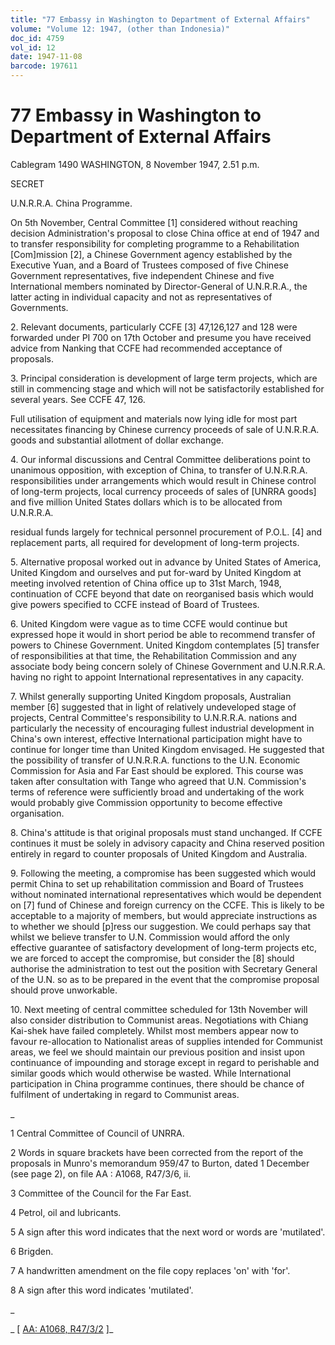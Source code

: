 ```yaml
---
title: "77 Embassy in Washington to Department of External Affairs"
volume: "Volume 12: 1947, (other than Indonesia)"
doc_id: 4759
vol_id: 12
date: 1947-11-08
barcode: 197611
---
```


# 77 Embassy in Washington to Department of External Affairs

Cablegram 1490 WASHINGTON, 8 November 1947, 2.51 p.m.

SECRET

U.N.R.R.A. China Programme.

On 5th November, Central Committee [1] considered without reaching decision Administration's proposal to close China office at end of 1947 and to transfer responsibility for completing programme to a Rehabilitation [Com]mission [2], a Chinese Government agency established by the Executive Yuan, and a Board of Trustees composed of five Chinese Government representatives, five independent Chinese and five International members nominated by Director-General of U.N.R.R.A., the latter acting in individual capacity and not as representatives of Governments.

2\. Relevant documents, particularly CCFE [3] 47,126,127 and 128 were forwarded under PI 700 on 17th October and presume you have received advice from Nanking that CCFE had recommended acceptance of proposals.

3\. Principal consideration is development of large term projects, which are still in commencing stage and which will not be satisfactorily established for several years. See CCFE 47, 126.

Full utilisation of equipment and materials now lying idle for most part necessitates financing by Chinese currency proceeds of sale of U.N.R.R.A. goods and substantial allotment of dollar exchange.

4\. Our informal discussions and Central Committee deliberations point to unanimous opposition, with exception of China, to transfer of U.N.R.R.A. responsibilities under arrangements which would result in Chinese control of long-term projects, local currency proceeds of sales of [UNRRA goods] and five million United States dollars which is to be allocated from U.N.R.R.A.

residual funds largely for technical personnel procurement of P.O.L. [4] and replacement parts, all required for development of long-term projects.

5\. Alternative proposal worked out in advance by United States of America, United Kingdom and ourselves and put for-ward by United Kingdom at meeting involved retention of China office up to 31st March, 1948, continuation of CCFE beyond that date on reorganised basis which would give powers specified to CCFE instead of Board of Trustees.

6\. United Kingdom were vague as to time CCFE would continue but expressed hope it would in short period be able to recommend transfer of powers to Chinese Government. United Kingdom contemplates [5] transfer of responsibilities at that time, the Rehabilitation Commission and any associate body being concern solely of Chinese Government and U.N.R.R.A. having no right to appoint International representatives in any capacity.

7\. Whilst generally supporting United Kingdom proposals, Australian member [6] suggested that in light of relatively undeveloped stage of projects, Central Committee's responsibility to U.N.R.R.A. nations and particularly the necessity of encouraging fullest industrial development in China's own interest, effective International participation might have to continue for longer time than United Kingdom envisaged. He suggested that the possibility of transfer of U.N.R.R.A. functions to the U.N. Economic Commission for Asia and Far East should be explored. This course was taken after consultation with Tange who agreed that U.N. Commission's terms of reference were sufficiently broad and undertaking of the work would probably give Commission opportunity to become effective organisation.

8\. China's attitude is that original proposals must stand unchanged. If CCFE continues it must be solely in advisory capacity and China reserved position entirely in regard to counter proposals of United Kingdom and Australia.

9\. Following the meeting, a compromise has been suggested which would permit China to set up rehabilitation commission and Board of Trustees without nominated international representatives which would be dependent on [7] fund of Chinese and foreign currency on the CCFE. This is likely to be acceptable to a majority of members, but would appreciate instructions as to whether we should [p]ress our suggestion. We could perhaps say that whilst we believe transfer to U.N. Commission would afford the only effective guarantee of satisfactory development of long-term projects etc, we are forced to accept the compromise, but consider the [8] should authorise the administration to test out the position with Secretary General of the U.N. so as to be prepared in the event that the compromise proposal should prove unworkable.

10\. Next meeting of central committee scheduled for 13th November will also consider distribution to Communist areas. Negotiations with Chiang Kai-shek have failed completely. Whilst most members appear now to favour re-allocation to Nationalist areas of supplies intended for Communist areas, we feel we should maintain our previous position and insist upon continuance of impounding and storage except in regard to perishable and similar goods which would otherwise be wasted. While International participation in China programme continues, there should be chance of fulfilment of undertaking in regard to Communist areas.

_

1 Central Committee of Council of UNRRA.

2 Words in square brackets have been corrected from the report of the proposals in Munro's memorandum 959/47 to Burton, dated 1 December (see page 2), on file AA : A1068, R47/3/6, ii.

3 Committee of the Council for the Far East.

4 Petrol, oil and lubricants.

5 A sign after this word indicates that the next word or words are 'mutilated'.

6 Brigden.

7 A handwritten amendment on the file copy replaces 'on' with 'for'.

8 A sign after this word indicates 'mutilated'.

_

_ [ [AA: A1068, R47/3/2](http://www.naa.gov.au/cgi-bin/Search?O=I&Number=197611) ]_

